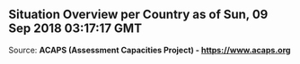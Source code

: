## Situation Overview per Country as of Sun, 09 Sep 2018 03:17:17 GMT

Source: **ACAPS (Assessment Capacities Project) - https://www.acaps.org**